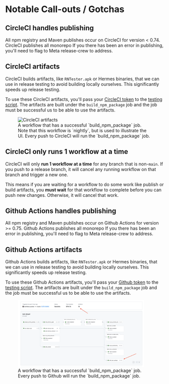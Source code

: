 # Notable Call-outs / Gotchas

## CircleCI handles publishing

All npm registry and Maven publishes occur on CircleCI for version < 0.74. CircleCI publishes all monorepo
If you there has been an error in publishing, you'll need to flag to Meta release-crew to address.

## CircleCI artifacts

CircleCI builds artifacts, like `RNTester.apk` or Hermes binaries, that we can use in release testing to avoid building locally ourselves. This significantly speeds up release testing.

To use these CircleCI artifacts, you'll pass your [CircleCI token](./roles-and-responsibilities.md#circleci-personal-token) to the [testing script](./guide-release-testing.md#generating-the-projects).
The artifacts are built under the `build_npm_package` job and the job must be successful us to be able to use the artifacts.

<figure>
<img alt="CircleCI artifacts" src="../assets/build_npm_package_artifacts.png" width="400" />
<figcaption>A workflow that has a successful `build_npm_package` job. Note that this workflow is `nightly`, but is used to illustrate the UI. Every push to CircleCI will run the `build_npm_package` job.</figcaption>
</figure>

## CircleCI only runs 1 workflow at a time

CircleCI will only **run 1 workflow at a time** for any branch that is non-`main`. If you push to a release branch, it will cancel any running workflow on that branch and trigger a new one.

This means if you are waiting for a workflow to do some work like publish or build artifacts, you **must wait** for that workflow to complete before you can push new changes. Otherwise, it will cancel that work.

## Github Actions handles publishing

All npm registry and Maven publishes occur on Github Actions for version >= 0.75. Github Actions publishes all monorepo
If you there has been an error in publishing, you'll need to flag to Meta release-crew to address.

## Github Actions artifacts

Github Actions builds artifacts, like `RNTester.apk` or Hermes binaries, that we can use in release testing to avoid building locally ourselves. This significantly speeds up release testing.

To use these Github Actions artifacts, you'll pass your [Github token](./roles-and-responsibilities.md#github-personal-token) to the [testing script](./guide-release-testing.md#generating-the-projects).
The artifacts are built under the `build_npm_package` job and the job must be successful us to be able to use the artifacts.

<figure>
<img alt="Github Actions artifacts" src="../assets/build_npm_package_gha_artifacts.png" width="400" />
<figcaption>A workflow that has a successful `build_npm_package` job. Every push to Github will run the `build_npm_package` job.</figcaption>
</figure>
